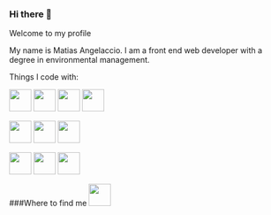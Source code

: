 ### Hi there 👋
Welcome to my profile

My name is Matias Angelaccio.
I am a front end web developer with a degree in environmental management.

Things I code with:

<code><img height="40" src="https://camo.githubusercontent.com/2e210f6fffec531c65c46963d4937b0c26f51073998f71351940346ed75dbad8/68747470733a2f2f696d672e736869656c64732e696f2f62616467652f2d4a6176615363726970742d3044313131373f6c6f676f3d6a617661736372697074266c6f676f436f6c6f723d463744463145"></code>
<code><img height="40" src="https://camo.githubusercontent.com/502f513c644db1728b85f5bbf97260dc882f388637fccc2170c4ad9a8596365a/68747470733a2f2f696d672e736869656c64732e696f2f62616467652f2d52656163744a532d3044313131373f6c6f676f3d7265616374266c6f676f436f6c6f723d363144414642"></code>
<code><img height="40" src="https://camo.githubusercontent.com/d0850a8f3e8a2edb014534e69d2ad93cd5c4cfe36857ab0e6543d1e6d9281c5a/68747470733a2f2f696d672e736869656c64732e696f2f62616467652f2d48544d4c352d3044313131373f6c6f676f3d68746d6c35266c6f676f436f6c6f723d453334463236"></code>
<code><img height="40" src="https://camo.githubusercontent.com/b13ed67c809178963ce9d538175b02649800772be1ce0cb02da5879e5614e236/68747470733a2f2f696d672e736869656c64732e696f2f62616467652f426f6f7473747261702d3536334437433f7374796c653d666f722d7468652d6261646765266c6f676f3d626f6f747374726170266c6f676f436f6c6f723d7768697465"></code>


<code><img height="40" src="https://camo.githubusercontent.com/4fc5ea58d899401fec8f0d1348e8f685f08044671f9ab26bc8b5bf5f499a3e6b/68747470733a2f2f696d672e736869656c64732e696f2f62616467652f2d4a51756572792d3044313131373f6c6f676f3d6a7175657279266c6f676f436f6c6f723d303736394144"></code>
<code><img height="40" src="https://camo.githubusercontent.com/d050bf01144742d4fae945f4c5843d799099cb41be176246a4b1ab00b37589d6/68747470733a2f2f696d672e736869656c64732e696f2f62616467652f2d4353532d3044313131373f6c6f676f3d63737333266c6f676f436f6c6f723d323634444534"></code>
<code><img height="40" src="https://camo.githubusercontent.com/e042cb509888a48b9670e6767e832a43c08ab8b5f269905d29f12443d158476d/68747470733a2f2f696d672e736869656c64732e696f2f62616467652f2d536173732d3044313131373f6c6f676f3d73617373266c6f676f436f6c6f723d434636343941"></code>

<code><img height="40" src="https://camo.githubusercontent.com/60390c845f0f85af2ccb673c0c84058a0eaba90e51eff2b4584b1bdae3607ba6/68747470733a2f2f696d672e736869656c64732e696f2f62616467652f2d4769742d3044313131373f6c6f676f3d676974266c6f676f436f6c6f723d463035303332"></code>
<code><img height="40" src="https://camo.githubusercontent.com/6460e306ee34d536b9bb8a9d3ed4d2ccbc7e84c5b4dc19440257fcba586eecc4/68747470733a2f2f696d672e736869656c64732e696f2f62616467652f2d4769744875622d3044313131373f6c6f676f3d676974687562266c6f676f436f6c6f723d7768697465"></code>
<code><img height="40" src="https://camo.githubusercontent.com/0f6286803cab321e2e1af6f3afc4a6e8cd09f2312c12a8e969d22de1a73c8d87/68747470733a2f2f696d672e736869656c64732e696f2f62616467652f2d5653636f64652d3044313131373f6c6f676f3d76697375616c2d73747564696f2d636f6465266c6f676f436f6c6f723d323341374632"></code>

###Where to find me
<a href="https://www.linkedin.com/in/matias-angelaccio-a778321ab/" rel="nofollow">
   <img height="40" src="https://camo.githubusercontent.com/b5f5e71039262b1bbab3d6f1a16377dda0c5513c9b8a4a32da1ae912c2445500/68747470733a2f2f696d672e736869656c64732e696f2f62616467652f2d4c696e6b6564496e2d3041363643323f7374796c653d666f722d7468652d6261646765266c6f676f3d6c696e6b6564696e266c6f676f436f6c6f723d7768697465">
  </a>



